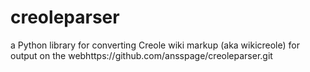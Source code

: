 # creoleparser
a Python library for converting Creole wiki markup (aka wikicreole) for output on the webhttps://github.com/ansspage/creoleparser.git
